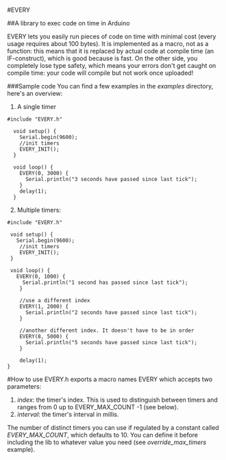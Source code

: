 #EVERY

##A library to exec code on time in Arduino

EVERY lets you easily run pieces of code on time with minimal cost (every usage requires about 100 bytes). It is implemented as a macro, not as a function: this means that it is replaced by actual code at compile time (an IF-construct), which is good because is fast. On the other side, you completely lose type safety, which means your errors don't get caught on compile time: your code will compile but not work once uploaded!

###Sample code
You can find a few examples in the *examples* directory, here's an overview:

 1. A single timer
 <pre><code>#include "EVERY.h"

  void setup() {
    Serial.begin(9600);
    //init timers
    EVERY_INIT();
  }

  void loop() {  
    EVERY(0, 3000) {
      Serial.println("3 seconds have passed since last tick");
    }
    delay(1);
  }</code></pre>
  
 2. Multiple timers:
 <pre><code>#include "EVERY.h"

 void setup() {
   Serial.begin(9600);
    //init timers
    EVERY_INIT();
 }

 void loop() {  
   EVERY(0, 1000) {
     Serial.println("1 second has passed since last tick");
    }
  
    //use a different index
    EVERY(1, 2000) {
      Serial.println("2 seconds have passed since last tick");
    }
   
    //another different index. It doesn't have to be in order
    EVERY(8, 5000) {
      Serial.println("5 seconds have passed since last tick");
    }
   
    delay(1);
}</code></pre>


#How to use
EVERY.h exports a macro names EVERY which accepts two parameters:
  1. *index*: the timer's index. This is used to distinguish between timers and ranges from 0 up to EVERY_MAX_COUNT -1 (see below).
  2. *interval*: the timer's interval in millis.

The number of distinct timers you can use if regulated by a constant called *EVERY_MAX_COUNT*, which defaults to 10. You can define it before including the lib to whatever value you need (see *override_max_timers* example).
